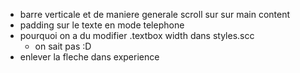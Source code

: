 * barre verticale et de maniere generale scroll sur sur main content
* padding sur le texte en mode telephone
* pourquoi on a du modifier .textbox width dans styles.scc
	- on sait pas :D
* enlever la fleche dans experience
